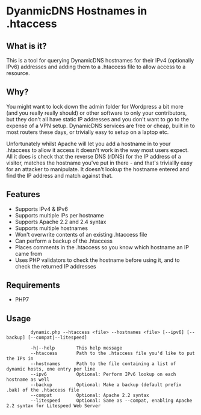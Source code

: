 # DyanmicDNS Hostnames in .htaccess

## What is it?

This is a tool for querying DynamicDNS hostnames for their IPv4 (optionally IPv6) addresses and adding them to a .htaccess file to allow access to a resource.

## Why?

You might want to lock down the admin folder for Wordpress a bit more (and you really really should) or other software to only your contributors, but they don't all have static IP addresses and you don't want to go to the expense of a VPN setup.  DynamicDNS services are free or cheap, built in to most routers these days, or trivially easy to setup on a laptop etc.

Unfortunately whilst Apache will let you add a hostname in to your .htaccess to allow it access it doesn't work in the way most users expect.  All it does is check that the reverse DNS (rDNS) for the IP address of a visitor, matches the hostname you've put in there - and that's triviallly easy for an attacker to manipulate.  It doesn't lookup the hostname entered and find the IP address and match against that.

## Features

+ Supports IPv4 & IPv6
+ Supports multiple IPs per hostname
+ Supports Apache 2.2 and 2.4 syntax
+ Supports multiple hostnames
+ Won't overwrite contents of an existing .htaccess file
+ Can perform a backup of the .htaccess
+ Places comments in the .htaccess so you know which hostname an IP came from
+ Uses PHP validators to check the hostname before using it, and to check the returned IP addresses

## Requirements

+ PHP7

## Usage

```
         dynamic.php --htaccess <file> --hostnames <file> [--ipv6] [--backup] [--compat|--litespeed]

         -h|--help        This help message
         --htaccess       Path to the .htaccess file you'd like to put the IPs in
         --hostnames      Path to the file containing a list of dynamic hosts, one entry per line
         --ipv6           Optional: Perform IPv6 lookup on each hostname as well
         --backup         Optional: Make a backup (default prefix .bak) of the .htaccess file
         --compat         Optional: Apache 2.2 syntax
         --litespeed      Optional: Same as --compat, enabling Apache 2.2 syntax for Litespeed Web Server
```